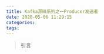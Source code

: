 ```yaml
---
title: Kafka源码系列之一Producer发送者
date: 2020-05-06 11:29:15
categories:
tags:
---
```


> 引言

<!-- more -->